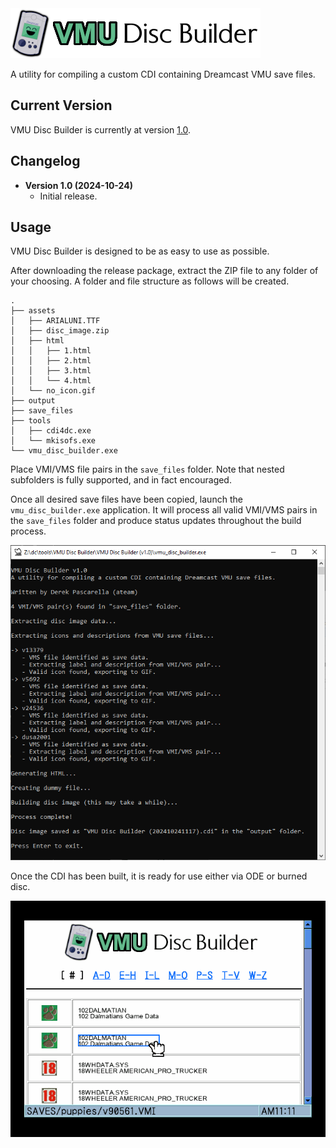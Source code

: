 <img src="https://github.com/DerekPascarella/VMU-Disc-Builder/blob/main/logo.png?raw=true">

A utility for compiling a custom CDI containing Dreamcast VMU save files.

## Current Version
VMU Disc Builder is currently at version [1.0](xxxx).

## Changelog
- **Version 1.0 (2024-10-24)**
    - Initial release.
 
## Usage
VMU Disc Builder is designed to be as easy to use as possible.

After downloading the release package, extract the ZIP file to any folder of your choosing. A folder and file structure as follows will be created.

```
.
├── assets
│   ├── ARIALUNI.TTF
│   ├── disc_image.zip
│   ├── html
│   │   ├── 1.html
│   │   ├── 2.html
│   │   ├── 3.html
│   │   └── 4.html
│   └── no_icon.gif
├── output
├── save_files
├── tools
│   ├── cdi4dc.exe
│   └── mkisofs.exe
└── vmu_disc_builder.exe
```

Place VMI/VMS file pairs in the `save_files` folder. Note that nested subfolders is fully supported, and in fact encouraged.

Once all desired save files have been copied, launch the `vmu_disc_builder.exe` application. It will process all valid VMI/VMS pairs in the `save_files` folder and produce status updates throughout the build process.

<img src="https://github.com/DerekPascarella/VMU-Disc-Builder/blob/main/screenshot_1.png?raw=true">

Once the CDI has been built, it is ready for use either via ODE or burned disc.

<img src="https://github.com/DerekPascarella/VMU-Disc-Builder/blob/main/screenshot_2.png?raw=true">
